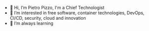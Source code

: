 - 👋 Hi, I’m Pietro Pizzo, I'm a Chief Technologist
- 👀 I’m interested in free software, container technologies, DevOps, CI/CD, security, cloud and innovation
- 🌱 I’m always learning

<!---
- 💞️ I’m looking to collaborate on ...
- 📫 How to reach me ...

pizzop/pizzop is a ✨ special ✨ repository because its `README.md` (this file) appears on your GitHub profile.
You can click the Preview link to take a look at your changes.
--->
